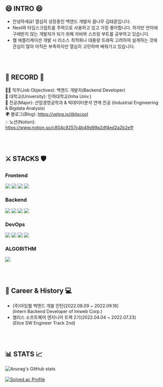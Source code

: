 ## 😄 INTRO 😄
- 안녕하세요! 열심히 성장중인 백앤드 개발자 꿈나무 김태훈입니다. 
- Nest와 타입스크립트를 주력으로 사용하고 있고 가장 좋아합니다. 하지만 언어에 구애받지 않는 개발자가 되기 위해 자바와 스프링 부트를 공부하고 있습니다.  
- 웹 애플리케이션 개발 시 리소스 최적화나 대용량 트래픽 고려하여 설계하는 것에 관심이 많아 아직은 부족하지만 열심히 고민하며 배워가고 있습니다. 

</br>
</br>

## 🪪 RECORD 📨
 🥷🏻 직무(Job Objectives): 백앤드 개발자(Backend Developer)</br>
 🏫 대학교(University): 인하대학교(Inha Univ.)</br>
 📖 전공(Major): 산업경영공학과 & 빅데이터분석 연계 전공 (Industrial Engineering & Bigdata Analysis)</br>
 🌍 블로그(Blog): https://velog.io/@itscool</br>
 💡 노션(Notion): https://www.notion.so/c804c9257c4b49d99a2df4ed2a2b2e1f</br>
 
</br>
</br>

## ⚔️ STACKS 🛡


### Frontend
<a href="https://www.typescriptlang.org/" target="_blank"><img src="https://img.shields.io/badge/HTML5-E34F26?style=flat-square&logo=HTML5&logoColor=white"/></a>
<a href="https://www.typescriptlang.org/" target="_blank"><img src="https://img.shields.io/badge/CSS3-1572B6?style=flat-square&logo=CSS3&logoColor=white"/></a>
<a href="https://www.typescriptlang.org/" target="_blank"><img src="https://img.shields.io/badge/JavaScript-F7DF1E?style=flat-square&logo=javascript&logoColor=white"/></a>
<a href="https://www.typescriptlang.org/" target="_blank"><img src="https://img.shields.io/badge/React-61DAFB?style=flat-square&logo=React&logoColor=white"/></a>
### Backend
<a href="https://www.typescriptlang.org/" target="_blank"><img src="https://img.shields.io/badge/TypeScript-3178C6?style=flat-square&logo=typescript&logoColor=white"/></a>
<a href="https://www.typescriptlang.org/" target="_blank"><img src="https://img.shields.io/badge/nodejs-339933?style=flat-square&logo=Node.js&logoColor=white"/></a>
<a href="https://www.typescriptlang.org/" target="_blank"><img src="https://img.shields.io/badge/nestJS-E0234E?style=flat-square&logo=nestJS&logoColor=white"/></a>
<a href="https://www.typescriptlang.org/" target="_blank"><img src="https://img.shields.io/badge/express-000000?style=flat-square&logo=express&logoColor=white"/></a>


### DevOps
<a href="https://www.typescriptlang.org/" target="_blank"><img src="https://img.shields.io/badge/Amazon EC2-FF9900?style=flat-square&logo=Amazon EC2&logoColor=white"/></a>
<a href="https://www.typescriptlang.org/" target="_blank"><img src="https://img.shields.io/badge/MySQL-4479A1?style=flat-square&logo=mySQL&logoColor=white"/></a>
<a href="https://www.typescriptlang.org/" target="_blank"><img src="https://img.shields.io/badge/MongoDB-47A248?style=flat-square&logo=MongoDB&logoColor=white"/></a>
<a href="https://www.typescriptlang.org/" target="_blank"><img src="https://img.shields.io/badge/MongoDB-47A248?style=flat-square&logo=MongoDB&logoColor=white"/></a>

### ALGORITHM
<a href="https://www.typescriptlang.org/" target="_blank"><img src="https://img.shields.io/badge/python-3776AB?style=flat-square&logo=docker&logoColor=white"/></a>

</br>
</br>

## 🏢 Career & History 💻
- (주)아임웹 백앤드 개발 인턴(2022.08.09 ~ 2022.09.16) </br>
(Intern Backend Developer of Imweb Corp.) </br>
- 엘리스 소프트웨어 엔지니어 트랙 2기(2022.04.04 ~ 2022.07.23) </br>
(Elice SW Engineer Track 2nd) </br>
</br>
</br>

## 📊 STATS 📈

![Anurag's GitHub stats](https://github-readme-stats.vercel.app/api?username=kth5954&show_icons=true&theme=tokyonight)
</br>
</br>
[![Solved.ac Profile](http://mazassumnida.wtf/api/v2/generate_badge?boj=kth5954)](https://solved.ac/kth5954/)


